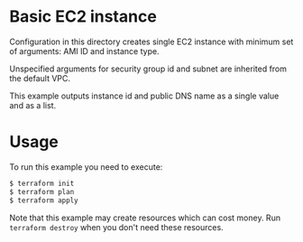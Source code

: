 Basic EC2 instance
==================

Configuration in this directory creates single EC2 instance with minimum set of arguments: AMI ID and instance type.

Unspecified arguments for security group id and subnet are inherited from the default VPC.

This example outputs instance id and public DNS name as a single value and as a list.

Usage
=====

To run this example you need to execute:

```bash
$ terraform init
$ terraform plan
$ terraform apply
```

Note that this example may create resources which can cost money. Run `terraform destroy` when you don't need these resources.
